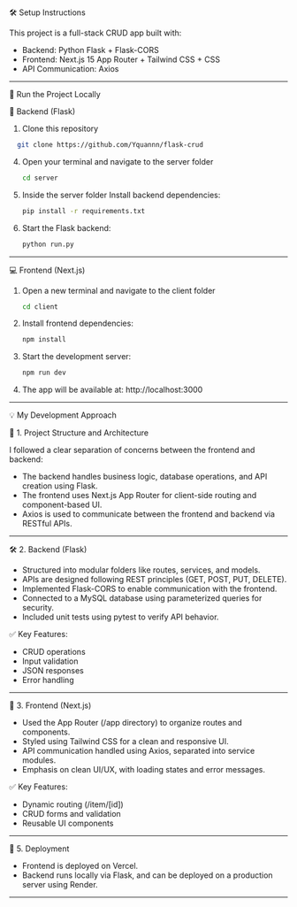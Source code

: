 ﻿🛠️ Setup Instructions

This project is a full-stack CRUD app built with:

- Backend: Python Flask + Flask-CORS
- Frontend: Next.js 15 App Router + Tailwind CSS + CSS
- API Communication: Axios

------------------------------------------------------------

🚀 Run the Project Locally

🔧 Backend (Flask)


1. Clone this repository

  ```bash
    git clone https://github.com/Yquannn/flask-crud
  ```

4. Open your terminal and navigate to the server folder
    ```bash
   cd server

6. Inside the server folder Install backend dependencies:
    ```bash
   pip install -r requirements.txt

7. Start the Flask backend:
   ```bash
   python run.py

------------------------------------------------------------

💻 Frontend (Next.js)

1. Open a new terminal and navigate to the client folder
    ```bash
   cd client

3. Install frontend dependencies:
   ```bash
   npm install

4. Start the development server:
    ```bash
   npm run dev

6. The app will be available at:
   http://localhost:3000

------------------------------------------------------------

💡 My Development Approach

🧱 1. Project Structure and Architecture

I followed a clear separation of concerns between the frontend and backend:

- The backend handles business logic, database operations, and API creation using Flask.
- The frontend uses Next.js App Router for client-side routing and component-based UI.
- Axios is used to communicate between the frontend and backend via RESTful APIs.

------------------------------------------------------------

🛠️ 2. Backend (Flask)

- Structured into modular folders like routes, services, and models.
- APIs are designed following REST principles (GET, POST, PUT, DELETE).
- Implemented Flask-CORS to enable communication with the frontend.
- Connected to a MySQL database using parameterized queries for security.
- Included unit tests using pytest to verify API behavior.

✅ Key Features:
- CRUD operations
- Input validation
- JSON responses
- Error handling

------------------------------------------------------------

🎨 3. Frontend (Next.js)

- Used the App Router (/app directory) to organize routes and components.
- Styled using Tailwind CSS for a clean and responsive UI.
- API communication handled using Axios, separated into service modules.
- Emphasis on clean UI/UX, with loading states and error messages.

✅ Key Features:
- Dynamic routing (/item/[id])
- CRUD forms and validation
- Reusable UI components

------------------------------------------------------------

🚀 5. Deployment

- Frontend is deployed on Vercel.
- Backend runs locally via Flask, and can be deployed on a production server using Render.

------------------------------------------------------------
